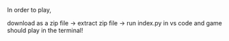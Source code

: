 In order to play,

download as a zip file -> extract zip file -> run index.py in vs code and game should play in the terminal!
